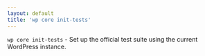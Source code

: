 ```yaml
---
layout: default
title: 'wp core init-tests'
---
```


`wp core init-tests` - Set up the official test suite using the current WordPress instance.



